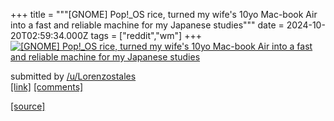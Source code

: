 +++
title = """[GNOME] Pop!_OS rice, turned my wife's 10yo Mac-book Air into a fast and reliable machine for my Japanese studies"""
date = 2024-10-20T02:59:34.000Z
tags = ["reddit","wm"]
+++
[![ [GNOME] Pop!_OS rice, turned my wife's 10yo Mac-book Air into a fast and reliable machine for my Japanese studies ](https://b.thumbs.redditmedia.com/XwZ-_cPfAelfQ4AehYUVDNLd5fJZugP6seApFXA_XTg.jpg " [GNOME] Pop!_OS rice, turned my wife's 10yo Mac-book Air into a fast and reliable machine for my Japanese studies ")](https://www.reddit.com/r/unixporn/comments/1g7pe8a/gnome_pop_os_rice_turned_my_wifes_10yo_macbook/)

submitted by [/u/Lorenzostales](https://www.reddit.com/user/Lorenzostales)  
[\[link\]](https://www.reddit.com/gallery/1g7pe8a) [\[comments\]](https://www.reddit.com/r/unixporn/comments/1g7pe8a/gnome_pop_os_rice_turned_my_wifes_10yo_macbook/)

[[source]](https://www.reddit.com/r/unixporn/comments/1g7pe8a/gnome_pop_os_rice_turned_my_wifes_10yo_macbook/)
